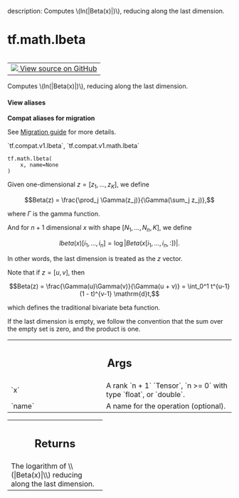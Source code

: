 description: Computes \\(ln(|Beta(x)|)\\), reducing along the last dimension.

<div itemscope itemtype="http://developers.google.com/ReferenceObject">
<meta itemprop="name" content="tf.math.lbeta" />
<meta itemprop="path" content="Stable" />
</div>

# tf.math.lbeta

<!-- Insert buttons and diff -->

<table class="tfo-notebook-buttons tfo-api nocontent" align="left">
<td>
  <a target="_blank" href="https://github.com/tensorflow/tensorflow/blob/r2.4/tensorflow/python/ops/special_math_ops.py#L50-L103">
    <img src="https://www.tensorflow.org/images/GitHub-Mark-32px.png" />
    View source on GitHub
  </a>
</td>
</table>



Computes \\(ln(|Beta(x)|)\\), reducing along the last dimension.

<section class="expandable">
  <h4 class="showalways">View aliases</h4>
  <p>
<b>Compat aliases for migration</b>
<p>See
<a href="https://www.tensorflow.org/guide/migrate">Migration guide</a> for
more details.</p>
<p>`tf.compat.v1.lbeta`, `tf.compat.v1.math.lbeta`</p>
</p>
</section>

<pre class="devsite-click-to-copy prettyprint lang-py tfo-signature-link">
<code>tf.math.lbeta(
    x, name=None
)
</code></pre>



<!-- Placeholder for "Used in" -->

Given one-dimensional $z = [z_1,...,z_K]$, we define

$$Beta(z) = \frac{\prod_j \Gamma(z_j)}{\Gamma(\sum_j z_j)},$$

where $\Gamma$ is the gamma function.

And for $n + 1$ dimensional $x$ with shape $[N_1, ..., N_n, K]$, we define

$$lbeta(x)[i_1, ..., i_n] = \log{|Beta(x[i_1, ..., i_n, :])|}.$$

In other words, the last dimension is treated as the $z$ vector.

Note that if $z = [u, v]$, then

$$Beta(z) = \frac{\Gamma(u)\Gamma(v)}{\Gamma(u + v)}
  = \int_0^1 t^{u-1} (1 - t)^{v-1} \mathrm{d}t,$$

which defines the traditional bivariate beta function.

If the last dimension is empty, we follow the convention that the sum over
the empty set is zero, and the product is one.

<!-- Tabular view -->
 <table class="responsive fixed orange">
<colgroup><col width="214px"><col></colgroup>
<tr><th colspan="2"><h2 class="add-link">Args</h2></th></tr>

<tr>
<td>
`x`
</td>
<td>
A rank `n + 1` `Tensor`, `n >= 0` with type `float`, or `double`.
</td>
</tr><tr>
<td>
`name`
</td>
<td>
A name for the operation (optional).
</td>
</tr>
</table>



<!-- Tabular view -->
 <table class="responsive fixed orange">
<colgroup><col width="214px"><col></colgroup>
<tr><th colspan="2"><h2 class="add-link">Returns</h2></th></tr>
<tr class="alt">
<td colspan="2">
The logarithm of \\(|Beta(x)|\\) reducing along the last dimension.
</td>
</tr>

</table>

